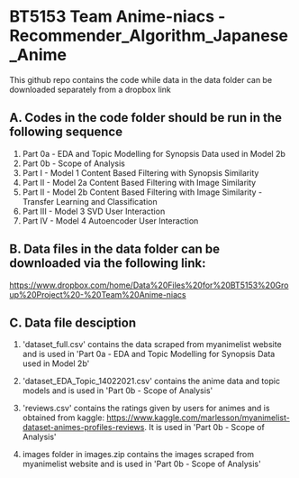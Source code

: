 # BT5153 Team Anime-niacs - Recommender_Algorithm_Japanese_Anime

This github repo contains the code while data in the data folder can be downloaded separately from a dropbox link

## A. Codes in the code folder should be run in the following sequence

1. Part 0a - EDA and Topic Modelling for Synopsis Data used in Model 2b
2. Part 0b - Scope of Analysis
3. Part I - Model 1 Content Based Filtering with Synopsis Similarity
4. Part II - Model 2a Content Based Filtering with Image Similarity
5. Part II - Model 2b Content Based Filtering with Image Similarity - Transfer Learning and Classification
6. Part III - Model 3 SVD User Interaction
7. Part IV - Model 4 Autoencoder User Interaction

## B. Data files in the data folder can be downloaded via the following link: 
https://www.dropbox.com/home/Data%20Files%20for%20BT5153%20Group%20Project%20-%20Team%20Anime-niacs

## C. Data file desciption
1. 'dataset_full.csv' contains the data scraped from myanimelist website and is used in 'Part 0a - EDA and Topic Modelling for Synopsis Data used in Model 2b'
 
2. 'dataset_EDA_Topic_14022021.csv' contains the anime data and topic models and is used in 'Part 0b - Scope of Analysis'

3. 'reviews.csv' contains the ratings given by users for animes and is obtained from kaggle: https://www.kaggle.com/marlesson/myanimelist-dataset-animes-profiles-reviews. It is used in 'Part 0b - Scope of Analysis'
 
4. images folder in images.zip contains the images scraped from myanimelist website and is used in 'Part 0b - Scope of Analysis'
